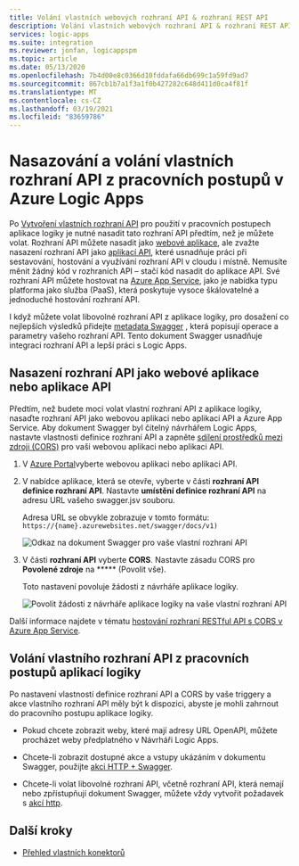 ```yaml
---
title: Volání vlastních webových rozhraní API & rozhraní REST API
description: Volání vlastních webových rozhraní API & rozhraní REST API z Azure Logic Apps
services: logic-apps
ms.suite: integration
ms.reviewer: jonfan, logicappspm
ms.topic: article
ms.date: 05/13/2020
ms.openlocfilehash: 7b4d00e8c0366d10fddafa66db699c1a59fd9ad7
ms.sourcegitcommit: 867cb1b7a1f3a1f0b427282c648d411d0ca4f81f
ms.translationtype: MT
ms.contentlocale: cs-CZ
ms.lasthandoff: 03/19/2021
ms.locfileid: "83659786"
---
```

# <a name="deploy-and-call-custom-apis-from-workflows-in-azure-logic-apps"></a>Nasazování a volání vlastních rozhraní API z pracovních postupů v Azure Logic Apps

Po [Vytvoření vlastních rozhraní API](./logic-apps-create-api-app.md) pro použití v pracovních postupech aplikace logiky je nutné nasadit tato rozhraní API předtím, než je můžete volat. Rozhraní API můžete nasadit jako [webové aplikace](../app-service/overview.md), ale zvažte nasazení rozhraní API jako [aplikací API](../app-service/app-service-web-tutorial-rest-api.md), které usnadňuje práci při sestavování, hostování a využívání rozhraní API v cloudu i místně. Nemusíte měnit žádný kód v rozhraních API – stačí kód nasadit do aplikace API. Své rozhraní API můžete hostovat na [Azure App Service](../app-service/overview.md), jako je nabídka typu platforma jako služba (PaaS), která poskytuje vysoce škálovatelné a jednoduché hostování rozhraní API.

I když můžete volat libovolné rozhraní API z aplikace logiky, pro dosažení co nejlepších výsledků přidejte [metadata Swagger](https://swagger.io/specification/) , která popisují operace a parametry vašeho rozhraní API. Tento dokument Swagger usnadňuje integraci rozhraní API a lepší práci s Logic Apps.

## <a name="deploy-your-api-as-a-web-app-or-api-app"></a>Nasazení rozhraní API jako webové aplikace nebo aplikace API

Předtím, než budete moci volat vlastní rozhraní API z aplikace logiky, nasaďte rozhraní API jako webovou aplikaci nebo aplikaci API a Azure App Service. Aby dokument Swagger byl čitelný návrhářem Logic Apps, nastavte vlastnosti definice rozhraní API a zapněte [sdílení prostředků mezi zdroji (CORS)](../app-service/overview.md) pro vaši webovou aplikaci nebo aplikaci API.

1. V [Azure Portal](https://portal.azure.com)vyberte webovou aplikaci nebo aplikaci API.

2. V nabídce aplikace, která se otevře, vyberte v části **rozhraní API** **definice rozhraní API**. Nastavte **umístění definice rozhraní API** na adresu URL vašeho swagger.jsv souboru.

   Adresa URL se obvykle zobrazuje v tomto formátu: `https://{name}.azurewebsites.net/swagger/docs/v1)`

   ![Odkaz na dokument Swagger pro vaše vlastní rozhraní API](./media/logic-apps-custom-api-deploy-call/custom-api-swagger-url.png)

3. V části **rozhraní API** vyberte **CORS**. Nastavte zásadu CORS pro **Povolené zdroje** na ***** (Povolit vše).

   Toto nastavení povoluje žádosti z návrháře aplikace logiky.

   ![Povolit žádosti z návrháře aplikace logiky na vaše vlastní rozhraní API](./media/logic-apps-custom-api-deploy-call/custom-api-cors.png)

Další informace najdete v tématu [hostování rozhraní RESTful API s CORS v Azure App Service](../app-service/app-service-web-tutorial-rest-api.md).

## <a name="call-your-custom-api-from-logic-app-workflows"></a>Volání vlastního rozhraní API z pracovních postupů aplikací logiky

Po nastavení vlastností definice rozhraní API a CORS by vaše triggery a akce vlastního rozhraní API měly být k dispozici, abyste je mohli zahrnout do pracovního postupu aplikace logiky. 

*  Pokud chcete zobrazit weby, které mají adresy URL OpenAPI, můžete procházet weby předplatného v Návrháři Logic Apps.

*  Chcete-li zobrazit dostupné akce a vstupy ukázáním v dokumentu Swagger, použijte [akci HTTP + Swagger](../connectors/connectors-native-http-swagger.md).

*  Chcete-li volat libovolné rozhraní API, včetně rozhraní API, která nemají nebo zpřístupňují dokument Swagger, můžete vždy vytvořit požadavek s [akcí http](../connectors/connectors-native-http.md).

## <a name="next-steps"></a>Další kroky

* [Přehled vlastních konektorů](../logic-apps/custom-connector-overview.md)
